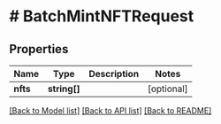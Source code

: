 # # BatchMintNFTRequest

## Properties

Name | Type | Description | Notes
------------ | ------------- | ------------- | -------------
**nfts** | **string[]** |  | [optional]

[[Back to Model list]](../../README.md#models) [[Back to API list]](../../README.md#endpoints) [[Back to README]](../../README.md)
